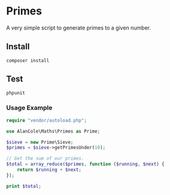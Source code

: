# Primes
A very simple script to generate primes to a given number.

## Install
```
composer install
```

## Test
```
phpunit
```

### Usage Example
```php
require "vendor/autoload.php";

use AlanCole\Maths\Primes as Prime;

$sieve = new Prime\Sieve;
$primes = $sieve->getPrimesUnder(10);

// Get the sum of our primes.
$total = array_reduce($primes, function ($running, $next) {
    return $running + $next;
});

print $total;
```
